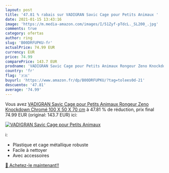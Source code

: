 ```yaml
---
layout: post
title: '47.81 % rabais sur VADIGRAN Savic Cage pour Petits Animaux '
date: 2021-01-15 13:43:16
image: 'https://m.media-amazon.com/images/I/51Zyf-pTdcL._SL200_.jpg'
comments: true
category: ofertas
author: ring
slug: 'B00DRFUPKU-fr'
actualPrice: 74.99 EUR
currency: EUR
price: 74.99
comparePrice: 143.7 EUR
prodname: 'VADIGRAN Savic Cage pour Petits Animaux Rongeur Zeno Knockdown Chromé 100 X 50 X 70 cm'
country: 'fr'
flag: '🇫🇷'
buyurl: 'https://www.amazon.fr/dp/B00DRFUPKU/?tag=tolees0d-21'
descuento: '47.81'
average: '74.99'
---
```


Vous avez [VADIGRAN Savic Cage pour Petits Animaux Rongeur Zeno Knockdown Chromé 100 X 50 X 70 cm](https://www.amazon.fr/dp/B00DRFUPKU/?tag=tolees0d-21)  à  47.81 % de réduction, prix final  74.99 EUR (original: 143.7 EUR) ici:

[![VADIGRAN Savic Cage pour Petits Animaux ](https://m.media-amazon.com/images/I/51Zyf-pTdcL._SL200_.jpg)](https://www.amazon.fr/dp/B00DRFUPKU/?tag=tolees0d-21)

ℹ️:

- Plastique et cage métallique robuste
- Facile à nettoyer
- Avec accessoires

[🛒 Achetez-le maintenant!!](https://www.amazon.fr/dp/B00DRFUPKU/?tag=tolees0d-21)
